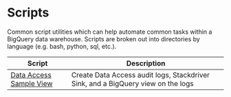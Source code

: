 # Scripts

Common script utilities which can help automate common tasks within a BigQuery data warehouse. Scripts are broken out into directories by language (e.g. bash, python, sql, etc.).

| Script | Description |
|--------|-------------|
| [Data Access Sample View](data_access) | Create Data Access audit logs, Stackdriver Sink, and a BigQuery view on the logs |

